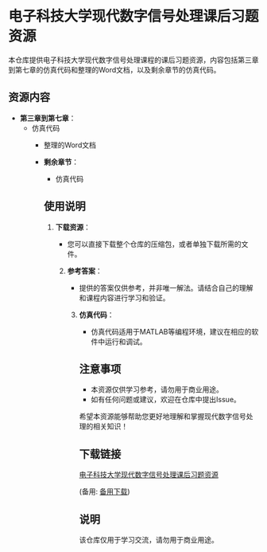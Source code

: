 # 电子科技大学现代数字信号处理课后习题资源

本仓库提供电子科技大学现代数字信号处理课程的课后习题资源，内容包括第三章到第七章的仿真代码和整理的Word文档，以及剩余章节的仿真代码。

## 资源内容

- **第三章到第七章**：
  - 仿真代码
    - 整理的Word文档

    - **剩余章节**：
      - 仿真代码

      ## 使用说明

      1. **下载资源**：
         - 您可以直接下载整个仓库的压缩包，或者单独下载所需的文件。

         2. **参考答案**：
            - 提供的答案仅供参考，并非唯一解法。请结合自己的理解和课程内容进行学习和验证。

            3. **仿真代码**：
               - 仿真代码适用于MATLAB等编程环境，建议在相应的软件中运行和调试。

               ## 注意事项

               - 本资源仅供学习参考，请勿用于商业用途。
               - 如有任何问题或建议，欢迎在仓库中提出Issue。

               希望本资源能够帮助您更好地理解和掌握现代数字信号处理的相关知识！

               ## 下载链接
               [电子科技大学现代数字信号处理课后习题资源](https://pan.quark.cn/s/1c2366163925) 

               (备用: [备用下载](https://pan.baidu.com/s/1oqX7RhPKKku7z4hUp2-V2Q?pwd=1234))

               ## 说明

               该仓库仅用于学习交流，请勿用于商业用途。
